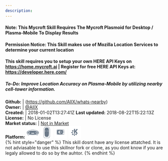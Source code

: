```yaml
---
description: 
---
```

#### Note: This Mycroft Skill Requires The Mycroft Plasmoid for Desktop / Plasma-Mobile To Display Results
#### Permission Notice: This Skill makes use of Mozilla Location Services to determine your current location
#### This skill requires you to setup your own HERE API Keys on https://home.mycroft.ai | Register for free HERE API Keys at: https://developer.here.com/

##### To-Do: Improve Location Accuracy on Plasma-Mobile by utilizing nearby cell-tower information.

**Github:** | (https://github.com/AIIX/whats-nearby)  
**Owner:** | [@AIIX](https://github.com/AIIX)  
**Created:** | 2018-01-02T13:27:41Z  **Last updated:** 2018-08-22T15:22:13Z  
**License:** | No License  
**Market status:** | [Not in Market](https://market.mycroft.ai/skill/)  
**Platform:**   ![](.gitbook/assets/mark-1-icon.png)  ![](.gitbook/assets/mark-2-icon.png)  ![](.gitbook/assets/picroft-icon.png)  ![](.gitbook/assets/kde.png)   
{% hint style="danger" %}
This skill dosnt have any license attatched. It is not adviasable to use this skillnor fork or clone, as you dont know if you are legaly allowed to do so by the auhtor.
{% endhint %}
